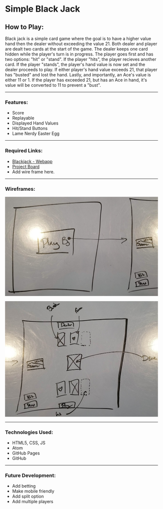 # Simple Black Jack

## How to Play:

Black jack is a simple card game where the goal is to have a higher value hand then the dealer without exceeding the value 21. Both dealer and player are dealt two cards at the start of the game. The dealer keeps one card hidden while the player's turn is in progress. The player goes first and has two options: "hit" or "stand". If the player "hits", the player recieves another card. If the player "stands", the player's hand value is now set and the dealer proceeds to play. If either player's hand value exceeds 21, that player has "busted" and lost the hand. Lastly, and importantly, an Ace's value is either 11 or 1. If the player has exceeded 21, but has an Ace in hand, it's value will be converted to 11 to prevent a "bust".  

---

### Features:
+ Score
+ Replayable
+ Displayed Hand Values
+ Hit/Stand Buttons
+ Lame Nerdy Easter Egg

---

### Required Links:
+ [Blackjack - Webapp](https://patrickodpt.github.io/ga-project-1/ "Blackjack - Webapp")
+ [Project Board](https://github.com/patrickodpt/ga-project-1/projects/1 "Project Board")
+ Add wire frame here.

---

### Wireframes:
![alt text](https://github.com/patrickodpt/ga-project-1/blob/master/other-images/wireframe1.jpg "Wireframe 1")

![alt text](https://github.com/patrickodpt/ga-project-1/blob/master/other-images/wireframe2.jpg "Wireframe 2")

---

### Technologies Used:
+ HTML5, CSS, JS
+ Atom
+ GitHub Pages
+ GitHub

---

### Future Development:
+ Add betting
+ Make mobile friendly
+ Add split option
+ Add multiple players
